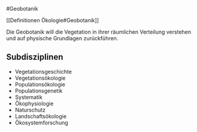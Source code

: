 #Geobotanik 

[[Definitionen Ökologie#Geobotanik]]

Die Geobotanik will die Vegetation in ihrer räumlichen Verteilung verstehen und auf physische Grundlagen zurückführen.

## Subdisziplinen

- Vegetationsgeschichte
- Vegetationsökologie
- Populationsökologie
- Populationsgenetik
- Systematik
- Ökophysiologie
- Naturschutz
- Landschaftsökologie
- Ökosystemforschung